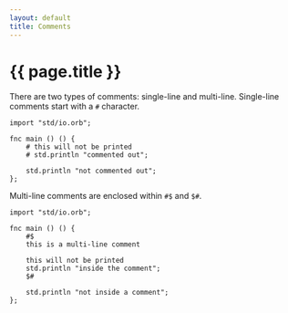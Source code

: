 ```yaml
---
layout: default
title: Comments
---
```

# {{ page.title }}

There are two types of comments: single-line and multi-line. Single-line comments start with a `#` character.

```
import "std/io.orb";

fnc main () () {
    # this will not be printed
    # std.println "commented out";

    std.println "not commented out";
};
```

Multi-line comments are enclosed within `#$` and `$#`.

```
import "std/io.orb";

fnc main () () {
    #$
    this is a multi-line comment

    this will not be printed
    std.println "inside the comment";
    $#

    std.println "not inside a comment";
};
```